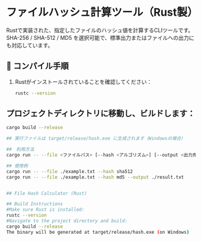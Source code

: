 # ファイルハッシュ計算ツール（Rust製）

Rustで実装された、指定したファイルのハッシュ値を計算するCLIツールです。  
SHA-256 / SHA-512 / MD5 を選択可能で、標準出力またはファイルへの出力にも対応しています。

## 🔧 コンパイル手順

1. Rustがインストールされていることを確認してください：
   ```bash
   rustc --version

## プロジェクトディレクトリに移動し、ビルドします：
   ```bash 
   cargo build --release

## 実行ファイルは target/release/hash.exe に生成されます（Windowsの場合）

##　利用方法
cargo run -- --file <ファイルパス> [--hash <アルゴリズム>] [--output <出力先ファイル>]

## 使用例
cargo run -- --file ./example.txt --hash sha512
cargo run -- --file ./example.txt --hash md5 --output ./result.txt


## File Hash Calculator (Rust)

## Build Instructions
#Make sure Rust is installed:
rustc --version
#Navigate to the project directory and build:
cargo build --release
The binary will be generated at target/release/hash.exe (on Windows)


